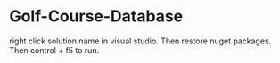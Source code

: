 # Golf-Course-Database

right click solution name in visual studio.
Then restore nuget packages.
Then control + f5 to run.


